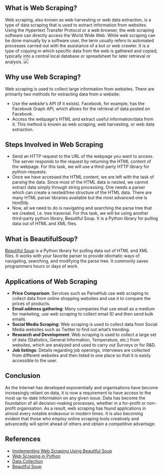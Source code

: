## What is Web Scraping?
Web scraping, also known as web harvesting or web data extraction, is a type of data scraping that is used to extract information from websites. Using the Hypertext Transfer Protocol or a web browser, the web scraping software can directly access the World Wide Web. While web scraping can be done manually by a software user, the term usually refers to automated processes carried out with the assistance of a bot or web crawler. It is a type of copying in which specific data from the web is gathered and copied, typically into a central local database or spreadsheet for later retrieval or analysis.
![](https://github.com/nakshatra-garg/winter-of-contributing/blob/Python/Python/Web_Scraping/images/web-scraping-process.png)
## Why use Web Scraping?
Web scraping is used to collect large information from websites. There are primarily two methods for extracting data from a website:
- Use the website's API (if it exists). Facebook, for example, has the Facebook Graph API, which allows for the retrieval of data posted on Facebook.
- Access the webpage's HTML and extract useful information/data from it. This method is known as web scraping, web harvesting, or web data extraction.

## Steps Involved in Web Scraping
- Send an HTTP request to the URL of the webpage you want to access. The server responds to the request by returning the HTML content of the webpage. For this task, we will use a third-party HTTP library for python-requests.
- Once we have accessed the HTML content, we are left with the task of parsing the data. Since most of the HTML data is nested, we cannot extract data simply through string processing. One needs a parser which can create a nested/tree structure of the HTML data. There are many HTML parser libraries available but the most advanced one is html5lib.
- Now, all we need to do is navigating and searching the parse tree that we created, i.e. tree traversal. For this task, we will be using another third-party python library, Beautiful Soup. It is a Python library for pulling data out of HTML and XML files.

## What is BeautifulSoup?
[Beautiful Soup](https://beautiful-soup-4.readthedocs.io/en/latest/) is a Python library for pulling data out of HTML and XML files.
It works with your favorite parser to provide idiomatic ways of navigating, searching, and modifying the parse tree. It commonly saves programmers hours or days of work.

## Applications of Web Scraping
- **Price Comparison**: Services such as ParseHub use web scraping to collect data from online shopping websites and use it to compare the prices of products.
- **Email address gathering**: Many companies that use email as a medium for marketing, use web scraping to collect email ID and then send bulk emails.
- **Social Media Scraping**: Web scraping is used to collect data from Social Media websites such as Twitter to find out what’s trending.
- **Research and Development**: Web scraping is used to collect a large set of data (Statistics, General Information, Temperature, etc.) from websites, which are analyzed and used to carry out Surveys or for R&D.
- **Job listings**: Details regarding job openings, interviews are collected from different websites and then listed in one place so that it is easily accessible to the user.

## Conclusion
As the Internet has developed exponentially and organisations have become increasingly reliant on data, it is now a requirement to have access to the most up-to-date information on any given issue.
Data has become the foundation of all decision-making processes, whether in a for-profit or non-profit organisation. As a result, web scraping has found applications in almost every notable endeavour in modern times.
It is also becoming evident that those who employ online scraping tools creatively and advancedly will sprint ahead of others and obtain a competitive advantage.

## References
- [Implementing Web Scraping Using Beautiful Soup](https://www.geeksforgeeks.org/implementing-web-scraping-python-beautiful-soup/)
- [Web Scraping in Python](https://www.edureka.co/blog/web-scraping-with-python/)
- [Data Collection](https://github.com/ifrankandrade/data-collection)
- [Beautiful Soup](https://beautiful-soup-4.readthedocs.io/en/latest/)
